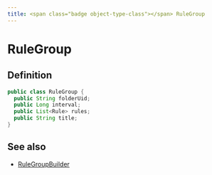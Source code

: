 ```yaml
---
title: <span class="badge object-type-class"></span> RuleGroup
---
```

# <span class="badge object-type-class"></span> RuleGroup

## Definition

```java
public class RuleGroup {
  public String folderUid;
  public Long interval;
  public List<Rule> rules;
  public String title;
}
```
## See also

 * <span class="badge builder"></span> [RuleGroupBuilder](./builder-RuleGroupBuilder.md)
